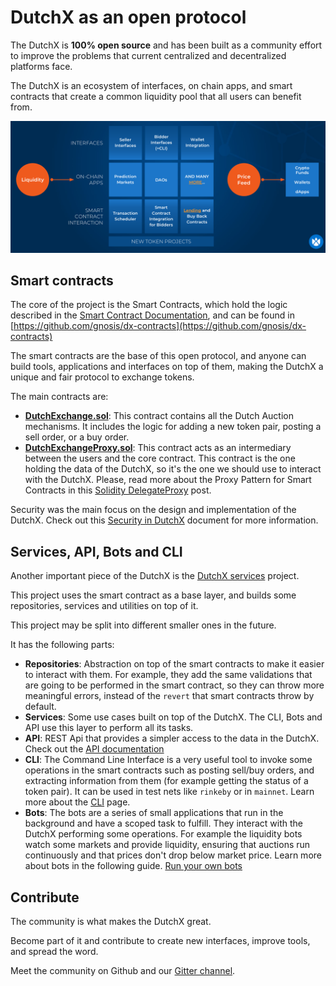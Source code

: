 # DutchX as an open protocol
The DutchX is **100% open source** and has been built as a community effort to improve
the problems that current centralized and decentralized platforms face.

The DutchX is an ecosystem of interfaces, on chain apps, and smart contracts that
create a common liquidity pool that all users can benefit from.

![Open Protocol](./_static/open-protocol.png)

## Smart contracts
The core of the project is the Smart Contracts, which hold the logic described in
the [Smart Contract Documentation](./smart-contract-documentation.html), and
can be found in [https://github.com/gnosis/dx-contracts](https://github.com/gnosis/dx-contracts)

The smart contracts are the base of this open protocol, and anyone can build
tools, applications and interfaces on top of them, making the DutchX a unique and
fair protocol to exchange tokens.

The main contracts are:
* [**DutchExchange.sol**](https://github.com/gnosis/dx-contracts/blob/master/contracts/DutchExchange.sol):
This contract contains all the Dutch Auction mechanisms. It includes the
logic for adding a new token pair, posting a sell order, or a buy order.
* [**DutchExchangeProxy.sol**](https://github.com/gnosis/dx-contracts/blob/master/contracts/DutchExchangeProxy.sol):
This contract acts as an intermediary between the users and the core contract.
This contract is the one holding the data of the DutchX, so it's the one we should
use to interact with the DutchX. Please, read more about the Proxy Pattern for
Smart Contracts in this <a href="https://blog.gnosis.pm/solidity-delegateproxy-contracts-e09957d0f201" target="_blank">Solidity DelegateProxy</a> post.

Security was the main focus on the design and implementation of the DutchX.
Check out this [Security in DutchX](./security-of-the-contracts.html) document for more information.

## Services, API, Bots and CLI
Another important piece of the DutchX is the [DutchX services](https://github.com/gnosis/dx-services) project.

This project uses the smart contract as a base layer, and builds some
 repositories, services and utilities on top of it.

This project may be split into different smaller ones in the future.

It has the following parts:
* **Repositories**: Abstraction on top of the smart contracts to make it easier
to interact with them. For example, they add the same validations that are going
to be performed in the smart contract, so they can throw more meaningful errors,
instead of the `revert` that smart contracts throw by default.
* **Services**: Some use cases built on top of the DutchX. The CLI, Bots and API
 use this layer to perform all its tasks.
* **API**: REST Api that provides a simpler access to the data in the DutchX.
Check out the [API documentation](./api.html)
* **CLI**: The Command Line Interface is a very useful tool to invoke some
operations in the smart contracts such as posting sell/buy orders, and
extracting information from them (for example getting the status of a token
pair).
It can be used in test nets like `rinkeby` or in `mainnet`.
Learn more about the [CLI](./cli.html) page.
* **Bots**: The bots are a series of small applications that run in the background
and have a scoped task to fulfill. They interact with the DutchX performing some
operations. For example the liquidity bots watch some markets and provide
liquidity, ensuring that auctions run continuously and that prices don't drop below
market price. Learn more about bots in the following guide.
[Run your own bots](./bots-market-making.html)

## Contribute
The community is what makes the DutchX great.

Become part of it and contribute to create new interfaces, improve tools,
and spread the word.

Meet the community on Github and our [Gitter channel](https://gitter.im/gnosis/DutchX).
